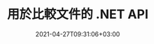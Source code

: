 ---
############################# Static ############################
layout: "product"
date: 2021-04-27T09:31:06+03:00
draft: false

product: "Comparison"
product_tag: "comparison"
platform: ".NET"
platform_tag: "net"

############################# Head ############################
head_title: "C# .NET 文檔比較 API |比較和合併 PDF Word Excel Web 和文本"
head_description: "C# .NET 文檔比較 API。比較和合併 PDF、Word DOC DOCX、Excel 電子表格、PPT、PPTX、HTML、EMLX MSG、VSDX、DXF DWG 和圖像文件格式。"

############################# Header ############################
title: "用於比較文件的 .NET API"
description: "使用 .NET 文檔比較 API 開發應用程序來檢查和比較文件的內容和風格差異。"
button:
    enable: true
    icon: "fas fa-arrow-down"
    label: "下載免費試用版"
    link: "https://downloads.groupdocs.com/comparison/net"

############################# SubMenu ############################
submenu:
    enable: true
    
    left:
        img_alt: "GroupDocs.Comparison for .NET"
        image: "https://www.groupdocs.cloud/templates/groupdocs/images/product-logos/groupdocs-comparison-net.png"
        product: "GroupDocs.Comparison"
        platform: ".NET"

    middle:
        button:
            # button loop
            - link: "#overview"
              text: "概述"

            # button loop
            - link: "#features"
              text: "特徵"

            # button loop
            - link: "#support"
              text: "支持"

            # button loop
            - link: "https://products.groupdocs.app/comparison"
              text: "現場演示"

            # button loop
            - link: "https://purchase.groupdocs.com/pricing/comparison/net"
              text: "價錢"

    right:
        link_download: "https://downloads.groupdocs.com/comparison"
        link_learn: "https://docs.groupdocs.com/comparison/net/"
        link_buy: "https://purchase.groupdocs.com"

############################# Overview ############################
overview:
    enable: true
    example_image: "/comparison/comparison-example.png"
    content: |
      
    more_overview:
      # more_overview_loop
      - title: "什麼是 GroupDocs.Comparison for .NET"
        content: "GroupDocs.Comparison for .NET API 是一種快速可靠的解決方案，可在創建用於搜索和突出顯示C#、ASP.NET 或與.NET 軟件平台相關的其他技術中相同或不同格式的文檔之間的差異的應用程序時使用。"

      # more_overview_loop
      - title: "支持的格式"
        content: "GroupDocs.Comparison 庫支持檢測流行圖像和文檔格式（例如PDF、HTML、電子郵件Outlook、Microsoft Office Word 文檔、Excel 電子表格、PowerPoint 演示文稿、OneNote、Visio 圖表、文本、png）之間內容和文本樣式的差異、gif 和 bmp 圖像以及一百種其他格式。"
        
      # more_overview_loop
      - title: "比較能力"
        content: "可以執行比較來檢測單詞、段落、表格或圖表的內容及其樣式的變化，並為您提供比較文檔，其中列出了差異的摘要、數量和類型所屬。 GroupDocs.Comparison for .NET可以輕鬆提取源文檔的基本信息，通過文件或數據流比較和保存各種格式的簡單、受密碼保護和加密的文檔。"
        
      # more_overview_loop
      - title: "文檔和示例"
        content: "已經有很多關於在不同平台上使用 Comparison 庫的文檔和代碼示例，因此您不必費力思考如何在應用程序中使用 GroupDocs.Comparison for .NET API。"
        
      # more_overview_loop
      - title: "兼容性"
        content: "您可以使用 GroupDocs.Comparison for .NET 在任何面向 .NET 平台的開發環境中創建應用程序。它與所有基於 .NET 的語言兼容，並支持流行的操作系統（Windows、Linux、MacOS），您可以在這些操作系統上安裝 Mono 或 .NET 框架（包括 .NET Core）。"
    examples:
      enable: true
      
    more_feature:
      # more_feature_loop
      - title: "使用 .NET API 輕鬆比較文檔"
        content: |
          GroupDocs.Comparison for .NET API 為您提供了一種簡單有效的方法來比較文件。以下示例展示瞭如何使用 C# 比較兩個 DOCX 文檔：  

          ```cs
          // 要比較的源文件和目標文件
          string source = @"source.docx";
          string target = @"target.docx";
          Comparer comparer = new Comparer();
          // 比較兩個文檔
          ICompareResult result = comparer.Compare(source, target, new ComparisonSettings());
          ```
      # more_feature_loop
      - title: "選擇比較的詳細程度"
        content: "使用 GroupDocs.Comparison for .NET 您可以指定要比較文檔的範圍。您可以選擇低（逐字比較文本與成像網格的準確度= 50）、中（逐字符比較文本與成像網格的準確度= 100）或高（逐字符比較文本與成像網格的準確度= 100） 150）。"

      # more_feature_loop
      - title: "支持文本樣式比較"
        content: |
          GroupDocs.Comparison for .NET 提供比較文本樣式的功能。  

          在比較文檔的文字和字符時，可以比較字體名稱、字體大小、字體顏色、字體樣式（粗體、斜體、下劃線、小型大寫字母、超鏈接）和下劃線顏色（如果適用）以查找差異。  

          比較段落時，您可以比較段落對齊、縮進（左縮進、右縮進）、段落間距（前後空格）、首行縮進和行距等樣式。  

          GroupDocs.Comparison for .NET 還支持比較頁面的其他部分（如果適用），例如頁腳距離、頁面高度和方向、邊距（左、右、上、下）、邊框線寬度和邊框顏色。  
      
    tabs:
      enable: true
      
      ## TAB ONE ##
      tab_one:
        description: |
          以下是 GroupDocs.Comparison for .NET 的概述：
      
        right:
          enable: true
          icon: "fab fa-html5"
          title: "概述"
          content: |
            * 文檔比較
            * HTML 文件比較
            * PDF比較
            * 圖表比較
            * 比較文件內容
            * 比較文本樣式
      
      ## TAB TWO ##
      tab_two:
        description: |
          GroupDocs.Comparison for .NET 支持所有流行的[文檔文件格式](https://docs.groupdocs.com/comparison/net/supported-document-formats/)，包括：Microsoft Office、PDF、圖像等。
        left:
          enable: true
          table:
            # table loop
            - title: "Microsoft Office"
              content: |
                * **Word:** [DOC](https://products.groupdocs.com/comparison/net/doc/), [DOCX](https://products.groupdocs.com/comparison/net/docx/), [DOCM](https://products.groupdocs.com/comparison/net/docm/), [DOT](https://products.groupdocs.com/comparison/net/dot/), [DOTX](https://products.groupdocs.com/comparison/net/dotx/), [DOTM](https://products.groupdocs.com/comparison/net/dotm/), [RTF](https://products.groupdocs.com/comparison/net/rtf/), [TXT](https://products.groupdocs.com/comparison/net/txt/)
                * **Excel:** [XLS](https://products.groupdocs.com/comparison/net/xls/), [XLSX](https://products.groupdocs.com/comparison/net/xlsx/), [XLSM](https://products.groupdocs.com/comparison/net/xlsm/), [XLSB](https://products.groupdocs.com/comparison/net/xlsb/), [XLTM](https://products.groupdocs.com/comparison/net/xltm/), [XLT](https://products.groupdocs.com/comparison/net/xlt/), [XLTM](https://products.groupdocs.com/comparison/net/xltm/), [XLTX](https://products.groupdocs.com/comparison/net/xltx/), [XLAM](https://products.groupdocs.com/comparison/net/xlam/), [SXC](https://products.groupdocs.com/comparison/net/sxc/), [SpreadsheetML](https://products.groupdocs.com/comparison/net/xml/)
                * **PowerPoint:** [PPT](https://products.groupdocs.com/comparison/net/ppt/), [PPTX](https://products.groupdocs.com/comparison/net/pptx/), [PPS](https://products.groupdocs.com/comparison/net/pps/), [PPSX](https://products.groupdocs.com/comparison/net/ppsx/), [PPSM](https://products.groupdocs.com/comparison/net/ppsm/), [POT](https://products.groupdocs.com/comparison/net/pot/), [POTM](https://products.groupdocs.com/comparison/net/potm/), [POTX](https://products.groupdocs.com/comparison/net/potx/), [PPTM](https://products.groupdocs.com/comparison/net/pptm/)
                * **Visio:** [VSD](https://products.groupdocs.com/comparison/net/vsd/), [VDX](https://products.groupdocs.com/comparison/net/vdx/), [VSS](https://products.groupdocs.com/comparison/net/vss/), [VSSX](https://products.groupdocs.com/comparison/net/vssx/), [VSX](https://products.groupdocs.com/comparison/net/vsx/), [VST](https://products.groupdocs.com/comparison/net/vst/), [VSTX](https://products.groupdocs.com/comparison/net/vstx/), [VTX](https://products.groupdocs.com/comparison/net/vtx/), [VSDX](https://products.groupdocs.com/comparison/net/vsdx/), [VDW](https://products.groupdocs.com/comparison/net/vdw/), [VSTM](https://products.groupdocs.com/comparison/net/vstm/), [VSSM](https://products.groupdocs.com/comparison/net/vssm/), [VSDM](https://products.groupdocs.com/comparison/net/vsdm/)
                * **Outlook:** [MSG](https://products.groupdocs.com/comparison/net/msg/), [EML](https://products.groupdocs.com/comparison/net/eml/), [EMLX](https://products.groupdocs.com/comparison/net/emlx/), [PST](https://products.groupdocs.com/comparison/net/pst/), [OST](https://products.groupdocs.com/comparison/net/ost/)
                * **OneNote:** [ONE](https://products.groupdocs.com/comparison/net/one/)

        right:
          enable: true
          table:
            # table loop
            - title: "其他格式"
              content: |
                * **編程語言**: [CS](https://products.groupdocs.com/comparison/net/cs/), [Java](https://products.groupdocs.com/comparison/net/java/), [CPP](https://products.groupdocs.com/comparison/net/cpp/), [JS](https://products.groupdocs.com/comparison/net/js/), [PY](https://products.groupdocs.com/comparison/net/py/), [RB](https://products.groupdocs.com/comparison/net/rb/), [PL](https://products.groupdocs.com/comparison/net/pl/), [ASM](https://products.groupdocs.com/comparison/net/asm/), [GROOVY](https://products.groupdocs.com/comparison/net/groovy/), [JSON](https://products.groupdocs.com/comparison/net/json/), [PHP](https://products.groupdocs.com/comparison/net/php/), [SQL](https://products.groupdocs.com/comparison/net/sql/), [LOG](https://products.groupdocs.com/comparison/net/log/), [DIFF](https://products.groupdocs.com/comparison/net/diff/), [LESS](https://products.groupdocs.com/comparison/net/less/), [SCALA](https://products.groupdocs.com/comparison/net/scala/)
                * **OpenDocument**: [ODT](https://products.groupdocs.com/comparison/net/odt/), [OTT](https://products.groupdocs.com/comparison/net/ott/), [ODS](https://products.groupdocs.com/comparison/net/ods/), [ODP](https://products.groupdocs.com/comparison/net/odp/), [OTP](https://products.groupdocs.com/comparison/net/otp/)
                * **Portable**: [PDF](https://products.groupdocs.com/comparison/net/pdf/), [MOBI](https://products.groupdocs.com/comparison/net/mobi/)
                * **AutoCAD**: [DXF](https://products.groupdocs.com/comparison/net/dxf/), [DWG](https://products.groupdocs.com/comparison/net/dwg/)
                * **Email**: [EML](https://products.groupdocs.com/comparison/net/eml/), [EMLX](https://products.groupdocs.com/comparison/net/emlx/), [MSG](https://products.groupdocs.com/comparison/net/msg/)
                * **Images**: [JPEG](https://products.groupdocs.com/comparison/net/jpeg/), [BMP](https://products.groupdocs.com/comparison/net/bmp/), [PNG](https://products.groupdocs.com/comparison/net/png/), [GIF](https://products.groupdocs.com/comparison/net/gif/), [DCM](https://products.groupdocs.com/comparison/net/dcm/), [DICOM](https://products.groupdocs.com/comparison/net/dicom/), [DjVu](https://products.groupdocs.com/comparison/net/djvu/)
                * **Web**: [HTM](https://products.groupdocs.com/comparison/net/htm/), [HTML](https://products.groupdocs.com/comparison/net/html/), [MHTML](https://products.groupdocs.com/comparison/net/mhtml/)
                * **Text**: [TXT](https://products.groupdocs.com/comparison/net/txt/)

      ## TAB THREE ##
      tab_three:
        description: |
          GroupDocs.Comparison for .NET 支持以下操作系統、框架和包管理器：
      
        left:
          enable: true
          table:
            # table loop
            - icon: "fab fa-windows"
              title: "操作系統"
              content: |
                * Windows Desktop
                * Windows Server
                * Windows Azure
                * Linux
                * MacOS

            # table loop
            - icon: "fas fa-code"
              title: "支持的框架"
              content: |
                * .NET Framework 2.0 或更高
                * Mono Framework 1.2 或更高
                * .NET Standard 2.0
                * .NET Core 2.0

        right:
          enable: true
          table:
            # table loop
            - icon: "fas fa-box"
              title: "包管理器"
              content: |
                * NuGet

            # table loop
            - icon: "fas fa-tools"
              title: "開發環境"
              content: |
                * Microsoft Visual Studio
                * Xamarin.Android
                * Xamarin.IOS
                * Xamarin.Mac
                * MonoDevelop

############################# Features ############################
features:
    enable: true
    title: "GroupDocs.Comparison for .NET 功能"

    feature:
      # feature loop
      - icon: "fas fa-copy"
        content: "[識別內容和字體樣式的差異](https://docs.groupdocs.com/comparison/net/compare-documents/)"

      # feature loop
      - icon: "fas fa-eye"
        content: "[保存文件比較後發現的所有差異的匯總報告](https://docs.groupdocs.com/comparison/net/get-extended-information-on-the-summary-page/)"

      # feature loop
      - icon: "fas fa-bolt"
        content: "[分析差異並導出結果文件後應用或拒絕更改](https://docs.groupdocs.com/comparison/net/accept-or-reject-detected-changes/)"
      
      # feature loop
      - icon: "fas fa-file-powerpoint"
        content: "[比較 Word 文件時支持 Microsoft Word“跟踪更改”功能](https://docs.groupdocs.com/comparison/net/show-revisions/)"

      # feature loop
      - icon: "fas fa-code"
        content: "[獨特地發現來自所比較的每個文檔的變化](https://docs.groupdocs.com/comparison/net/get-list-of-changes/)"

      # feature loop
      - icon: "fas fa-cloud"
        content: "[通過流讀取和發送文檔](https://docs.groupdocs.com/comparison/net/load-file-from-stream/)"

      # feature loop
      - icon: "fas fa-remove-format"
        content: "[計量許可 – 根據 API 使用情況計費](https://docs.groupdocs.com/comparison/net/licensing-and-evaluation-limitations/)"

      # feature loop
      - icon: "fas fa-comment-slash"
        content: "[將多個源文檔與單個目標文檔進行比較](https://docs.groupdocs.com/comparison/net/compare-multiple-documents/)"

      # feature loop
      - icon: "fas fa-location-arrow"
        content: "[相互比較 Word 文件的特定頁面 – 接受或拒絕單個 Word 文檔中的所有更改](https://docs.groupdocs.com/comparison/net/accept-or-reject-detected-changes/)"

      # feature loop
      - icon: "fas fa-border-all"
        content: "[合併最多 3 個 Word 文檔並比較 Word 文件中使用的公式](https://docs.groupdocs.com/comparison/net/how-to-merge-source-code-files/)"

      # feature loop
      - icon: "fas fa-wrench"
        content: "[從 filePath 獲取有關文檔的信息](https://docs.groupdocs.com/comparison/net/get-file-info/)"

      # feature loop
      - icon: "fas fa-columns"
        content: "[將 HTML 比較結果另存為圖像](https://docs.groupdocs.com/comparison/net/generate-document-pages-preview/)"

      # feature loop
      - icon: "fas fa-file-word"
        content: "[顯示或隱藏已刪除內容的選項](https://docs.groupdocs.com/comparison/net/show-gap-lines/)"

      # feature loop
      - icon: "fas fa-envelope"
        content: "[打開或關閉文檔樣式比較的選項](https://docs.groupdocs.com/comparison/net/how-to-select-options-for-flexible-comparing/)"

      # feature loop
      - icon: "fas fa-print"
        content: "[指定字符串以標記比較文檔中的插入、刪除和样式更改項目](https://docs.groupdocs.com/comparison/net/customize-changes-styles/)"

      # feature loop
      - icon: "fas fa-file-archive"
        content: "[指定單詞分隔符和字體顏色以風格化比較文本](https://docs.groupdocs.com/comparison/net/customize-changes-styles/)"

      # feature loop
      - icon: "fas fa-lock"
        content: "[計算 PDF、Word、PowerPoint 幻燈片和圖表中變化的正確坐標](https://docs.groupdocs.com/comparison/net/get-changes-coordinates/)"

      # feature loop
      - icon: "fas fa-file-code"
        content: "[比較受密碼保護的文件](https://docs.groupdocs.com/comparison/net/how-to-compare-password-protected-files/)"
      
      # feature loop
      - icon: "fas fa-fill-drip"
        content: "[比較電子表格中的圖表標題 - 在結果單元格文件中生成圖表](https://docs.groupdocs.com/comparison/net/how-to-compare-spreadsheet-or-tables/)"

      # feature loop
      - icon: "fas fa-file-excel"
        content: "[自動調整單元格文檔結果文件中的自動形狀大小](https://docs.groupdocs.com/comparison/net/how-to-compare-spreadsheet-or-tables/)"

      # feature loop
      - icon: "fas fa-heading"
        content: "[訪問詳細摘要頁面以檢測源文檔文件和目標文檔文件之間的更改](https://docs.groupdocs.com/comparison/net/get-extended-information-on-the-summary-page/)"

      # feature loop
      - icon: "fas fa-project-diagram"
        content: "[比較最流行的編程和腳本語言文件](https://docs.groupdocs.com/comparison/net/get-supported-document-formats/)"

      # feature loop
      - icon: "fas fa-cube"
        content: "[比較多個（兩個以上）PDF、Word、Excel、圖表、電子郵件、文本和 OneNote 文檔](https://docs.groupdocs.com/comparison/net/compare-multiple-documents-with-specific-compare-settings/)"

      # feature loop
      - icon: "fab fa-uncharted"
        content: "[比較支持的文件格式的頁眉和頁腳](https://docs.groupdocs.com/comparison/net/how-to-select-options-for-flexible-comparing/)"

      # feature loop
      - icon: "fab fa-uncharted"
        content: "[比較 Word 文檔格式的書籤、變量和自定義屬性](https://docs.groupdocs.com/comparison/net/compare-bookmarks-in-word/)"

############################# Support ############################
support:
    enable: true

############################# Solutions ############################
solutions:
    enable: true
    title: "GroupDocs.Comparison 為其他流行的開發環境提供文檔查看 API"

    solution:
        # solution loop
        - img_alt: "GroupDocs.Comparison for Java"
          image: "https://www.groupdocs.cloud/templates/groupdocs/images/product-logos/groupdocs-comparison-java.png"
          product: "GroupDocs.Comparison"
          platform: "Java"
          link: "/comparison/java/"

############################# Back to top ###############################
back_to_top:
  enable: true
---